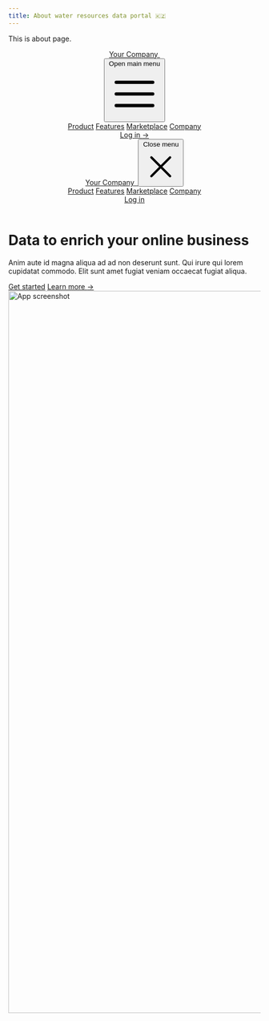 ```yaml
---
title: About water resources data portal 🇰🇿
---
```


This is about page.

<div className="bg-gray-900">
  <header className="absolute inset-x-0 top-0 z-50">
    <nav className="flex items-center justify-between p-6 lg:px-8" aria-label="Global">
      <div className="flex lg:flex-1">
        <a href="#" className="-m-1.5 p-1.5">
          <span className="sr-only">Your Company</span>
          <img className="h-8 w-auto" src="https://tailwindui.com/img/logos/mark.svg?color=indigo&shade=500" alt="">
        </a>
      </div>
      <div className="flex lg:hidden">
        <button type="button" className="-m-2.5 inline-flex items-center justify-center rounded-md p-2.5 text-gray-400">
          <span className="sr-only">Open main menu</span>
          <svg className="h-6 w-6" fill="none" viewBox="0 0 24 24" stroke-width="1.5" stroke="currentColor" aria-hidden="true">
            <path stroke-linecap="round" stroke-linejoin="round" d="M3.75 6.75h16.5M3.75 12h16.5m-16.5 5.25h16.5" />
          </svg>
        </button>
      </div>
      <div className="hidden lg:flex lg:gap-x-12">
        <a href="#" className="text-sm font-semibold leading-6 text-white">Product</a>
        <a href="#" className="text-sm font-semibold leading-6 text-white">Features</a>
        <a href="#" className="text-sm font-semibold leading-6 text-white">Marketplace</a>
        <a href="#" className="text-sm font-semibold leading-6 text-white">Company</a>
      </div>
      <div className="hidden lg:flex lg:flex-1 lg:justify-end">
        <a href="#" className="text-sm font-semibold leading-6 text-white">Log in <span aria-hidden="true">&rarr;</span></a>
      </div>
    </nav>
    <div className="lg:hidden" role="dialog" aria-modal="true">
      <div className="fixed inset-0 z-50"></div>
      <div className="fixed inset-y-0 right-0 z-50 w-full overflow-y-auto bg-gray-900 px-6 py-6 sm:max-w-sm sm:ring-1 sm:ring-white/10">
        <div className="flex items-center justify-between">
          <a href="#" className="-m-1.5 p-1.5">
            <span className="sr-only">Your Company</span>
            <img className="h-8 w-auto" src="https://tailwindui.com/img/logos/mark.svg?color=indigo&shade=500" alt="">
          </a>
          <button type="button" className="-m-2.5 rounded-md p-2.5 text-gray-400">
            <span className="sr-only">Close menu</span>
            <svg className="h-6 w-6" fill="none" viewBox="0 0 24 24" stroke-width="1.5" stroke="currentColor" aria-hidden="true">
              <path stroke-linecap="round" stroke-linejoin="round" d="M6 18L18 6M6 6l12 12" />
            </svg>
          </button>
        </div>
        <div className="mt-6 flow-root">
          <div className="-my-6 divide-y divide-gray-500/25">
            <div className="space-y-2 py-6">
              <a href="#" className="-mx-3 block rounded-lg px-3 py-2 text-base font-semibold leading-7 text-white hover:bg-gray-800">Product</a>
              <a href="#" className="-mx-3 block rounded-lg px-3 py-2 text-base font-semibold leading-7 text-white hover:bg-gray-800">Features</a>
              <a href="#" className="-mx-3 block rounded-lg px-3 py-2 text-base font-semibold leading-7 text-white hover:bg-gray-800">Marketplace</a>
              <a href="#" className="-mx-3 block rounded-lg px-3 py-2 text-base font-semibold leading-7 text-white hover:bg-gray-800">Company</a>
            </div>
            <div className="py-6">
              <a href="#" className="-mx-3 block rounded-lg px-3 py-2.5 text-base font-semibold leading-7 text-white hover:bg-gray-800">Log in</a>
            </div>
          </div>
        </div>
      </div>
    </div>
  </header>

  <div className="relative isolate pt-14">
    <div className="absolute inset-x-0 -top-40 -z-10 transform-gpu overflow-hidden blur-3xl sm:-top-80" aria-hidden="true">
      <div className="relative left-[calc(50%-11rem)] aspect-[1155/678] w-[36.125rem] -translate-x-1/2 rotate-[30deg] bg-gradient-to-tr from-[#ff80b5] to-[#9089fc] opacity-20 sm:left-[calc(50%-30rem)] sm:w-[72.1875rem]" style="clip-path: polygon(74.1% 44.1%, 100% 61.6%, 97.5% 26.9%, 85.5% 0.1%, 80.7% 2%, 72.5% 32.5%, 60.2% 62.4%, 52.4% 68.1%, 47.5% 58.3%, 45.2% 34.5%, 27.5% 76.7%, 0.1% 64.9%, 17.9% 100%, 27.6% 76.8%, 76.1% 97.7%, 74.1% 44.1%)"></div>
    </div>
    <div className="py-24 sm:py-32 lg:pb-40">
      <div className="mx-auto max-w-7xl px-6 lg:px-8">
        <div className="mx-auto max-w-2xl text-center">
          <h1 className="text-4xl font-bold tracking-tight text-white sm:text-6xl">Data to enrich your online business</h1>
          <p className="mt-6 text-lg leading-8 text-gray-300">Anim aute id magna aliqua ad ad non deserunt sunt. Qui irure qui lorem cupidatat commodo. Elit sunt amet fugiat veniam occaecat fugiat aliqua.</p>
          <div className="mt-10 flex items-center justify-center gap-x-6">
            <a href="#" className="rounded-md bg-indigo-500 px-3.5 py-2.5 text-sm font-semibold text-white shadow-sm hover:bg-indigo-400 focus-visible:outline focus-visible:outline-2 focus-visible:outline-offset-2 focus-visible:outline-indigo-400">Get started</a>
            <a href="#" className="text-sm font-semibold leading-6 text-white">Learn more <span aria-hidden="true">→</span></a>
          </div>
        </div>
        <img src="https://tailwindui.com/img/component-images/dark-project-app-screenshot.png" alt="App screenshot" width="2432" height="1442" className="mt-16 rounded-md bg-white/5 shadow-2xl ring-1 ring-white/10 sm:mt-24">
      </div>
    </div>
    <div className="absolute inset-x-0 top-[calc(100%-13rem)] -z-10 transform-gpu overflow-hidden blur-3xl sm:top-[calc(100%-30rem)]" aria-hidden="true">
      <div className="relative left-[calc(50%+3rem)] aspect-[1155/678] w-[36.125rem] -translate-x-1/2 bg-gradient-to-tr from-[#ff80b5] to-[#9089fc] opacity-20 sm:left-[calc(50%+36rem)] sm:w-[72.1875rem]" style="clip-path: polygon(74.1% 44.1%, 100% 61.6%, 97.5% 26.9%, 85.5% 0.1%, 80.7% 2%, 72.5% 32.5%, 60.2% 62.4%, 52.4% 68.1%, 47.5% 58.3%, 45.2% 34.5%, 27.5% 76.7%, 0.1% 64.9%, 17.9% 100%, 27.6% 76.8%, 76.1% 97.7%, 74.1% 44.1%)"></div>
    </div>
  </div>
</div>
